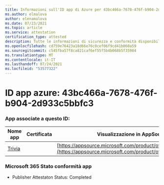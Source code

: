 ```yaml
---
title: Informazioni sull'ID app di Azure per 43bc466a-7678-476f-b904-2d933c5bbfc3
ms.author: elmalova
author: elenamalova
ms.date: 07/23/2021
ms.topic: article
ms.service: attestation
certification_type: attested
description: Tutte le informazioni di sicurezza e conformità disponibili per 43bc466a-7678-476f-b904-2d933c5bbfc3.
ms.openlocfilehash: cd759e76423a18d66e76c0cef06f9cd41b060a59
ms.sourcegitcommit: c545fba57f8ca821caf6ef55f5b4b068b5f35984
ms.translationtype: MT
ms.contentlocale: it-IT
ms.lasthandoff: 07/24/2021
ms.locfileid: "53577322"
---
```

# <a name="azure-app-id-43bc466a-7678-476f-b904-2d933c5bbfc3"></a>ID app azure: 43bc466a-7678-476f-b904-2d933c5bbfc3


### <a name="apps-associated-with-this-id"></a>App associate a questo ID:
| **Nome app** | **Certificata** | **Visualizzazione in AppSource** |
|--------------|---------------|-----------------------|
| [Trivia](https://docs.microsoft.com/microsoft-365-app-certification/forward/WA200001956) |  | [https://appsource.microsoft.com/product/office/WA200001956](https://appsource.microsoft.com/product/office/WA200001956) |

### <a name="microsoft-365-app-compliance-status"></a>Microsoft 365 Stato conformità app
- Publisher Attestaton Status: Completed
